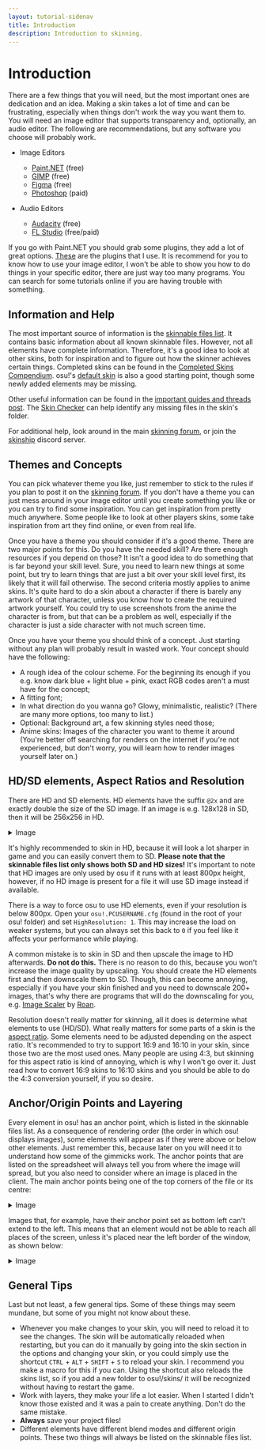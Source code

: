 ```yaml
---
layout: tutorial-sidenav
title: Introduction
description: Introduction to skinning.
---
```


# Introduction

There are a few things that you will need, but the most important ones are dedication and an idea. Making a skin takes a lot of time and can be frustrating, especially when things don't work the way you want them to.
You will need an image editor that supports transparency and, optionally, an audio editor. The following are recommendations, but any software you choose will probably work.

- Image Editors

  - [Paint.NET](https://www.getPaint.NET/) (free)
  - [GIMP](https://www.gimp.org/) (free)
  - [Figma](https://www.figma.com/) (free)
  - [Photoshop](https://www.adobe.com/products/photoshop.html) (paid)

- Audio Editors
  - [Audacity](https://www.audacityteam.org/) (free)
  - [FL Studio](https://www.image-line.com/flstudio/) (free/paid)

If you go with Paint<span>.</span>NET you should grab some plugins, they add a lot of great options. [These](http://www.mediafire.com/file/rc9yl9qx2fwqhod/plugins_for_pdn.rar/file) are the plugins that I use.
It is recommend for you to know how to use your image editor, I won't be able to show you how to do things in your specific editor, there are just way too many programs. You can search for some tutorials online if you are having trouble with something.

## Information and Help

The most important source of information is the [skinnable files list](https://osu.ppy.sh/forum/t/186787). It contains basic information about all known skinnable files. However, not all elements have complete information. Therefore, it's a good idea to look at other skins, both for inspiration and to figure out how the skinner achieves certain things. Completed skins can be found in the [Completed Skins Compendium](https://osu.ppy.sh/forum/t/686664). osu!'s [default skin](http://www.mediafire.com/file/3fvcpl61wnz3xfc/osu%2521_Default_skin_template.osk/file) is also a good starting point, though some newly added elements may be missing.

Other useful information can be found in the [important guides and threads post](https://osu.ppy.sh/forum/t/611278). The [Skin Checker](https://osu.ppy.sh/forum/t/617168) can help identify any missing files in the skin's folder.

For additional help, look around in the main [skinning forum](https://osu.ppy.sh/forum/15), or join the [skinship](https://discord.gg/AZ79xJb) discord server.

## Themes and Concepts

You can pick whatever theme you like, just remember to stick to the rules if you plan to post it on the [skinning forum](https://osu.ppy.sh/forum/15).
If you don't have a theme you can just mess around in your image editor until you create something you like or you can try to find some inspiration. You can get inspiration from pretty much anywhere. Some people like to look at other players skins, some take inspiration from art they find online, or even from real life.

Once you have a theme you should consider if it's a good theme. There are two major points for this. Do you have the needed skill? Are there enough resources if you depend on those?
It isn't a good idea to do something that is far beyond your skill level. Sure, you need to learn new things at some point, but try to learn things that are just a bit over your skill level first, its likely that it will fail otherwise. The second criteria mostly applies to anime skins. It's quite hard to do a skin about a character if there is barely any artwork of that character, unless you know how to create the required artwork yourself. You could try to use screenshots from the anime the character is from, but that can be a problem as well, especially if the character is just a side character with not much screen time.

Once you have your theme you should think of a concept. Just starting without any plan will probably result in wasted work. Your concept should have the following:

- A rough idea of the colour scheme. For the beginning its enough if you e.g. know dark blue + light blue + pink, exact RGB codes aren't a must have for the concept;
- A fitting font;
- In what direction do you wanna go? Glowy, minimalistic, realistic? (There are many more options, too many to list.)
- Optional: Background art, a few skinning styles need those;
- Anime skins: Images of the character you want to theme it around (You're better off searching for renders on the internet if you're not experienced, but don't worry, you will learn how to render images yourself later on.)

## HD/SD elements, Aspect Ratios and Resolution

There are HD and SD elements. HD elements have the suffix `@2x` and are exactly double the size of the SD image. If an image is e.g. 128x128 in SD, then it will be 256x256 in HD.

<details><summary>Image</summary>

<img src="img/introduction/SD_vs_HD.png" style="width:50%">

</details>

It's highly recommended to skin in HD, because it will look a lot sharper in game and you can easily convert them to SD. **Please note that the skinnable files list only shows both SD and HD sizes!** It's important to note that HD images are only used by osu if it runs with at least 800px height, however, if no HD image is present for a file it will use SD image instead if available.

There is a way to force osu to use HD elements, even if your resolution is below 800px. Open your `osu!.PCUSERNAME.cfg` (found in the root of your osu! folder) and set `HighResolution: 1`. This may increase the load on weaker systems, but you can always set this back to `0` if you feel like it affects your performance while playing.

A common mistake is to skin in SD and then upscale the image to HD afterwards. **Do not do this.** There is no reason to do this, because you won't increase the image quality by upscaling. You should create the HD elements first and then downscale them to SD. Though, this can become annoying, especially if you have your skin finished and you need to downscale 200+ images, that's why there are programs that will do the downscaling for you, e.g. [Image Scaler](https://osu.ppy.sh/forum/t/762684) by [Roan](https://osu.ppy.sh/users/8214639).

Resolution doesn't really matter for skinning, all it does is determine what elements to use (HD/SD). What really matters for some parts of a skin is the [aspect ratio](https://en.wikipedia.org/wiki/Display_aspect_ratio). Some elements need to be adjusted depending on the aspect ratio. It's recommended to try to support 16:9 and 16:10 in your skin, since those two are the most used ones. Many people are using 4:3, but skinning for this aspect ratio is kind of annoying, which is why I won't go over it. Just read how to convert 16:9 skins to 16:10 skins and you should be able to do the 4:3 conversion yourself, if you so desire.

## Anchor/Origin Points and Layering

Every element in osu! has an anchor point, which is listed in the skinnable files list. As a consequence of rendering order (the order in which osu! displays images), some elements will appear as if they were above or below other elements. Just remember this, because later on you will need it to understand how some of the gimmicks work. The anchor points that are listed on the spreadsheet will always tell you from where the image will spread, but you also need to consider where an image is placed in the client. The main anchor points being one of the top corners of the file or its centre:

<details><summary>Image</summary>

<img src="img/introduction/origin_points.png" alt="Visualization of origin points">

</details>

Images that, for example, have their anchor point set as bottom left can't extend to the left. This means that an element would not be able to reach all places of the screen, unless it's placed near the left border of the window, as shown below:

<details><summary>Image</summary>

<img src="img/introduction/different_origin_points.png" alt="Visualization of bottom left origin points" />

</details>

## General Tips

Last but not least, a few general tips. Some of these things may seem mundane, but some of you might not know about these.

- Whenever you make changes to your skin, you will need to reload it to see the changes. The skin will be automatically reloaded when restarting, but you can do it manually by going into the skin section in the options and changing your skin, or you could simply use the shortcut `CTRL` + `ALT` + `SHIFT` + `S` to reload your skin. I recommend you make a macro for this if you can. Using the shortcut also reloads the skins list, so if you add a new folder to osu!/skins/ it will be recognized without having to restart the game.
- Work with layers, they make your life a lot easier. When I started I didn't know those existed and it was a pain to create anything. Don't do the same mistake.
- **Always** save your project files!
- Different elements have different blend modes and different origin points. These two things will always be listed on the skinnable files list.
